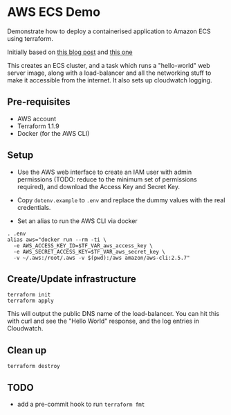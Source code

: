 # AWS ECS Demo

Demonstrate how to deploy a containerised application to Amazon ECS using terraform.

Initially based on [this blog
post](https://www.architect.io/blog/2021-03-30/create-and-manage-an-aws-ecs-cluster-with-terraform/)
and [this one](https://blog.ulysse.io/post/setting-up-ecs-with-terraform/)

This creates an ECS cluster, and a task which runs a "hello-world" web server
image, along with a load-balancer and all the networking stuff to make it
accessible from the internet. It also sets up cloudwatch logging.

## Pre-requisites

- AWS account
- Terraform 1.1.9
- Docker (for the AWS CLI)

## Setup

- Use the AWS web interface to create an IAM user with admin permissions (TODO:
  reduce to the minimum set of permissions required),  and download the Access
  Key and Secret Key.

- Copy `dotenv.example` to `.env` and replace the dummy values with the real
  credentials.

- Set an alias to run the AWS CLI via docker

```
. .env
alias aws="docker run --rm -ti \
  -e AWS_ACCESS_KEY_ID=$TF_VAR_aws_access_key \
  -e AWS_SECRET_ACCESS_KEY=$TF_VAR_aws_secret_key \
  -v ~/.aws:/root/.aws -v $(pwd):/aws amazon/aws-cli:2.5.7"
```

## Create/Update infrastructure

```
terraform init
terraform apply
```

This will output the public DNS name of the load-balancer. You can hit this
with curl and see the "Hello World" response, and the log entries in
Cloudwatch.

## Clean up

```
terraform destroy
```

## TODO

- add a pre-commit hook to run `terraform fmt`
